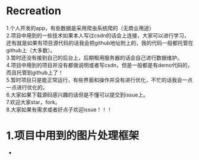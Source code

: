 # Recreation
1.个人开发的app，有些数据是采用爬虫系统爬的（无商业用途）<br>
2.项目中用到的一些技术如果本人写过csdn的话会上连接，大家可以进行学习，还有就是如果有项目源代码的话我会把github地址附上的，我的代码一般都托管在github上（大多数）。<br>
3.暂时还没有接到自己的后台上，后期租用服务器的话会自己进行数据维护。<br>
4.项目中用到的项目并没有都做说明或者写csdn，但是一般都是有demo代码的，而且托管到github上了！<br>
5.暂时项目只是能正常运行，有些界面和操作并没有进行优化，不忙的话我会一点一点进行优化的。<br>
6.大家如果下载源码感兴趣的话但是不懂可以提交到issue上。<br>
7.欢迎大家star，fork。<br>
8.大家如果有需求或者好点子欢迎issue！！！<br>


# 1.项目中用到的图片处理框架

*




